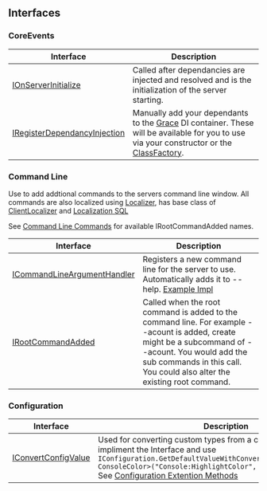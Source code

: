 ## Interfaces
### CoreEvents
| Interface | Description |
| --------- | ----------- |
| [IOnServerInitialize](https://github.com/ForgedWoW/WrathForgedCore/blob/main/WrathForged.Common/Scripting/Interfaces/CoreEvents/IOnServerInitialize.cs)|Called after dependancies are injected and resolved and is the initialization of the server starting.|
| [IRegisterDependancyInjection](https://github.com/ForgedWoW/WrathForgedCore/blob/main/WrathForged.Common/Scripting/Interfaces/CoreEvents/IRegisterDependancyInjection.cs)|Manually add your dependants to the [Grace](https://github.com/ipjohnson/Grace) DI container. These will be available for you to use via your constructor or the [ClassFactory](https://github.com/ForgedWoW/WrathForgedCore/blob/main/WrathForged.Common/ClassFactory.cs).|

### Command Line
Use to add addtional commands to the servers command line window.
All commands are also localized using [Localizer](https://github.com/ForgedWoW/WrathForgedCore/blob/main/WrathForged.Common/Localization/Localizer.cs), has base class of [ClientLocalizer](https://github.com/ForgedWoW/WrathForgedCore/blob/main/WrathForged.Common/Localization/ClientLocalizer.cs) and [Localization SQL](https://github.com/ForgedWoW/WrathForgedCore/blob/main/WrathForged.Database/sql/updates/world/Locale.sql)

See [Command Line Commands](https://github.com/ForgedWoW/WrathForgedCore/blob/main/WrathForged.Common/Help/CommandLine.md) for available IRootCommandAdded names.

| Interface | Description |
| --------- | ----------- |
| [ICommandLineArgumentHandler](https://github.com/ForgedWoW/WrathForgedCore/blob/main/WrathForged.Common/CommandLine/ICommandLineArgumentHandler.cs)|Registers a new command line for the server to use. Automatically adds it to --help. [Example Impl](https://github.com/ForgedWoW/WrathForgedCore/blob/main/WrathForged.Common/CommandLine/Commands/ProgramExitCommand.cs)|
| [IRootCommandAdded](https://github.com/ForgedWoW/WrathForgedCore/blob/main/WrathForged.Common/CommandLine/IRootCommandAdded.cs)|Called when the root command is added to the command line. For example --acount is added, create might be a subcommand of --acount. You would add the sub commands in this call. You could also alter the existing root command.|

### Configuration
| Interface | Description |
| --------- | ----------- |
| [IConvertConfigValue](https://github.com/ForgedWoW/WrathForgedCore/blob/main/WrathForged.Common/IConvertConfigValue.cs)|Used for converting custom types from a config string value. To use impliment the Interface and use `IConfiguration.GetDefaultValueWithConverter<WrathEnumConverter, ConsoleColor>("Console:HighlightColor", ConsoleColor.DarkRed);` See [Configuration Extention Methods](https://github.com/ForgedWoW/WrathForgedCore/blob/main/WrathForged.Common/ConfigExtensionMethods.cs)|
